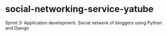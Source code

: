 # social-networking-service-yatube
Sprint 3: Application development. Social network of bloggers using Python and Django
